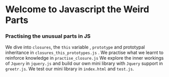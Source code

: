 # Welcome to Javascript the Weird Parts

### Practising the unusual parts in JS

We dive into `closures`, the `this` variable , `prototype` and prototypal inheritance in `closures_this_prototypes.js` . We practise what we learnt to reinforce knowledge in `practise_closure.js` We explore the inner workings of `Jquery` in `jquery.js` and build our own mini library with `Jquery` support in `greetr.js`. We test our mini library in `index.html` and `test.js`.
